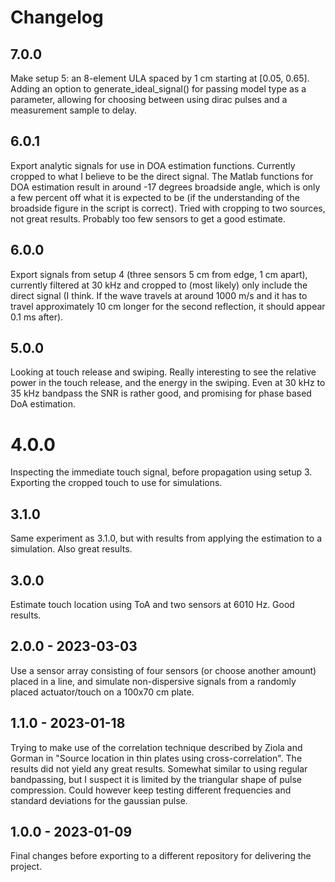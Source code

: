 # Changelog

## 7.0.0
Make setup 5: an 8-element ULA spaced by 1 cm starting at [0.05, 0.65]. Adding an option to generate_ideal_signal() for passing model type as a parameter, allowing for choosing between using dirac pulses and a measurement sample to delay.

## 6.0.1
Export analytic signals for use in DOA estimation functions. Currently cropped to what I believe to be the direct signal. The Matlab functions for DOA estimation result in around -17 degrees broadside angle, which is only a few percent off what it is expected to be (if the understanding of the broadside figure in the script is correct). Tried with cropping to two sources, not great results. Probably too few sensors to get a good estimate.

## 6.0.0
Export signals from setup 4 (three sensors 5 cm from edge, 1 cm apart), currently filtered at 30 kHz and cropped to (most likely) only include the direct signal (I think. If the wave travels at around 1000 m/s and it has to travel approximately 10 cm longer for the second reflection, it should appear 0.1 ms after).

## 5.0.0
Looking at touch release and swiping. Really interesting to see the relative power in the touch release, and the energy in the swiping. Even at 30 kHz to 35 kHz bandpass the SNR is rather good, and promising for phase based DoA estimation.

# 4.0.0
Inspecting the immediate touch signal, before propagation using setup 3. Exporting the cropped touch to use for simulations.

## 3.1.0
Same experiment as 3.1.0, but with results from applying the estimation to a simulation. Also great results.

## 3.0.0
Estimate touch location using ToA and two sensors at 6010 Hz. Good results.

## 2.0.0 - 2023-03-03
Use a sensor array consisting of four sensors (or choose another amount) placed in a line, and simulate non-dispersive signals from a randomly placed actuator/touch on a 100x70 cm plate.

## 1.1.0 - 2023-01-18
Trying to make use of the correlation technique described by Ziola and Gorman in "Source location in thin plates using cross-correlation". The results did not yield any great results. Somewhat similar to using regular bandpassing, but I suspect it is limited by the triangular shape of pulse compression. Could however keep testing different frequencies and standard deviations for the gaussian pulse.

## 1.0.0 - 2023-01-09
Final changes before exporting to a different repository for delivering the project.

